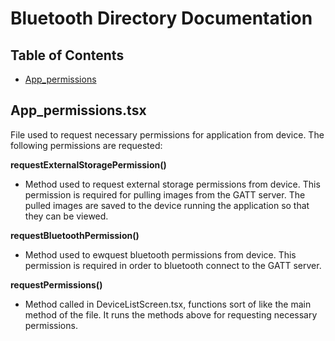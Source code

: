 # Bluetooth Directory Documentation

## Table of Contents
- [App_permissions](#App_permissions.tsx)


## App_permissions.tsx
File used to request necessary permissions for application from device. The following permissions are requested:

  **requestExternalStoragePermission()**
  * Method used to request external storage permissions from device. This permission is        required for pulling images from the GATT server. The pulled images are saved to the       device running the application so that they can be viewed.

  **requestBluetoothPermission()**
  * Method used to ewquest bluetooth permissions from device. This permission is required     in order to bluetooth connect to the GATT server.

  **requestPermissions()**
  * Method called in DeviceListScreen.tsx, functions sort of like the main method of the       file. It runs the methods above for requesting necessary permissions.
